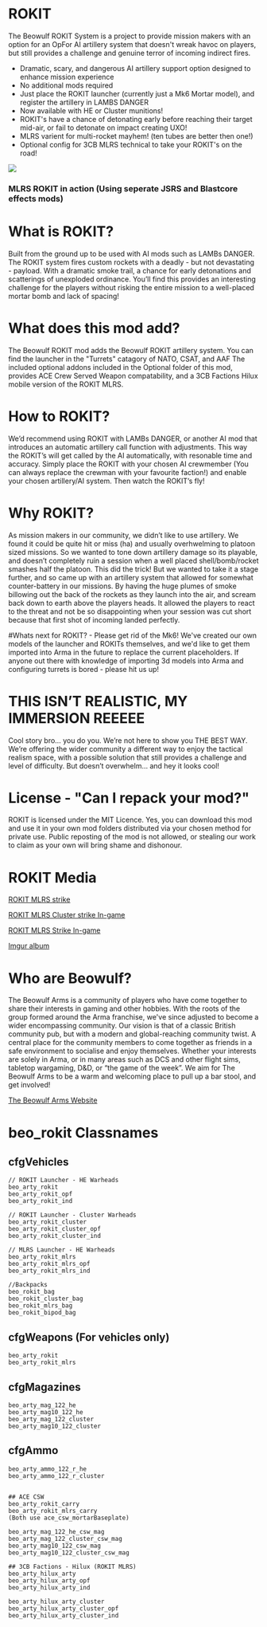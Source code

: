 # ROKIT
The Beowulf ROKIT System is a project to provide mission makers with an option for an OpFor AI artillery system that doesn't wreak havoc on players, but still provides a challenge and genuine terror of incoming indirect fires.

-	Dramatic, scary, and dangerous AI artillery support option designed to enhance mission experience
-	No additional mods required
-	Just place the ROKIT launcher (currently just a Mk6 Mortar model), and register the artillery in LAMBS DANGER
-	Now available with HE or Cluster munitions!
- ROKIT's have a chance of detonating early before reaching their target mid-air, or fail to detonate on impact creating UXO!
- MLRS varient for multi-rocket mayhem! (ten tubes are better then one!)
-	Optional config for 3CB MLRS technical to take your ROKIT's on the road!


![](https://media3.giphy.com/media/v1.Y2lkPTc5MGI3NjExNDkzNTY2ZDVhMTFhNmIwNDIzMDM3YjMwNzE4NGU2OTQyOGRlNTk5ZiZjdD1n/AADctIXKpydt6TrjwU/giphy.gif)
### MLRS ROKIT in action (Using seperate JSRS and Blastcore effects mods)


# What is ROKIT?
Built from the ground up to be used with AI mods such as LAMBs DANGER. The ROKIT system fires custom rockets with a deadly - but not devastating - payload. With a dramatic smoke trail, a chance for early detonations and scatterings of unexploded ordinance. You’ll find this provides an interesting challenge for the players without risking the entire mission to a well-placed mortar bomb and lack of spacing!

# What does this mod add?
 The Beowulf ROKIT mod adds the Beowulf ROKIT artillery system. You can find the launcher in the "Turrets" catagory of NATO, CSAT, and AAF
 The included optional addons included in the Optional folder of this mod, provides ACE Crew Served Weapon compatability, and a 3CB Factions Hilux mobile version of the ROKIT MLRS.

# How to ROKIT?
 We’d recommend using ROKIT with LAMBs DANGER, or another AI mod that introduces an automatic artillery call function with adjustments. This way the ROKIT’s will get called by the AI automatically, with resonable time and accuracy.
 Simply place the ROKIT with your chosen AI crewmember (You can always replace the crewman with your favourite faction!) and enable your chosen artillery/AI system. Then watch the ROKIT’s fly!

# Why ROKIT?
 As mission makers in our community, we didn’t like to use artillery. We found it could be quite hit or miss (ha) and usually overhwelming to platoon sized missions. So we wanted to tone down artillery damage so its playable, and doesn’t completely ruin a session when a well placed shell/bomb/rocket smashes half the platoon. This did the trick! But we wanted to take it a stage further, and so came up with an artillery system that allowed for somewhat counter-battery in our missions. 
 By having the huge plumes of smoke billowing out the back of the rockets as they launch into the air, and scream back down to earth above the players heads. It allowed the players to react to the threat and not be so disappointing when your session was cut short because that first shot of incoming landed perfectly.

#Whats next for ROKIT? - Please get rid of the Mk6!
 We've created our own models of the launcher and ROKITs themselves, and we'd like to get them imported into Arma in the future to replace the current placeholders. 
 If anyone out there with knowledge of importing 3d models into Arma and configuring turrets is bored - please hit us up!

# THIS ISN’T REALISTIC, MY IMMERSION REEEEE
 Cool story bro… you do you. We’re not here to show you THE BEST WAY. We’re offering the wider community a different way to enjoy the tactical realism space, with a possible solution that still provides a challenge and level of difficulty. But doesn’t overwhelm… and hey it looks cool! 

# License - "Can I repack your mod?"
ROKIT is licensed under the MIT Licence.
Yes, you can download this mod and use it in your own mod folders distributed via your chosen method for private use. Public reposting of the mod is not allowed, or stealing our work to claim as your own will bring shame and dishonour.


# ROKIT Media
[ROKIT MLRS strike](https://cdn.medal.tv/ugcc/content-social/XDtOJev8Dx1xUyrSh_0R1A.mp4?auth=exp=1678156200~data=MTc0MzUwODMzLFlsWVRBeXRsNFdENHkscW9NZUVkeFVJ~hmac=12742caedf88b18dfa39c800f44f3c9d7fbb49e9c8445828592a783461009636)

[ROKIT MLRS Cluster strike In-game](https://cdn.medal.tv/ugcc/content-social/2zWu0rLjLvFnrPGSaHrWZw.mp4?auth=exp=1678156200~data=MTc0MzUwODMzLFlkcGRWeWhLTExRZzQscW9NZUVkeFVJ~hmac=dbd94feefff90be184b102c243657b715919f3add1034d901197704f77174255)

[ROKIT MLRS Strike In-game](https://cdn.medal.tv/ugcc/content-social/f9XsTahFgnPkG52XtKgxIA.mp4?auth=exp=1678156200~data=ODk0OTM4OTgsVVllZXBUUU1fMXdMLSxxb01lRWR4VUk~hmac=81bd0ad6632c7103f68c4020649307fb426c4c5723136074d47470d77a777729)

[Imgur album](https://imgur.com/a/oFLcw62)


# Who are Beowulf?

The Beowulf Arms is a community of players who have come together to share their interests in gaming and other hobbies. With the roots of the group formed around the Arma franchise, we've since adjusted to become a wider encompassing community. 
Our vision is that of a classic British community pub, but with a modern and global-reaching community twist. A central place for the community members to come together as friends in a safe environment to socialise and enjoy themselves.
Whether your interests are solely in Arma,  or in many areas such as DCS and other flight sims, tabletop wargaming, D&D, or “the game of the week”.  We aim for The Beowulf Arms to be a warm and welcoming place to pull up a bar stool, and get involved!

[The Beowulf Arms Website](https://beowulf-arms.com/)


# beo_rokit Classnames

## cfgVehicles
```
// ROKIT Launcher - HE Warheads
beo_arty_rokit
beo_arty_rokit_opf
beo_arty_rokit_ind

// ROKIT Launcher - Cluster Warheads
beo_arty_rokit_cluster
beo_arty_rokit_cluster_opf
beo_arty_rokit_cluster_ind

// MLRS Launcher - HE Warheads
beo_arty_rokit_mlrs
beo_arty_rokit_mlrs_opf
beo_arty_rokit_mlrs_ind

//Backpacks
beo_rokit_bag
beo_rokit_cluster_bag
beo_rokit_mlrs_bag
beo_rokit_bipod_bag

```

## cfgWeapons (For vehicles only)
```
beo_arty_rokit
beo_arty_rokit_mlrs
```

## cfgMagazines
```
beo_arty_mag_122_he
beo_arty_mag10_122_he
beo_arty_mag_122_cluster
beo_arty_mag10_122_cluster
```

## cfgAmmo
```
beo_arty_ammo_122_r_he
beo_arty_ammo_122_r_cluster


## ACE CSW
beo_arty_rokit_carry
beo_arty_rokit_mlrs_carry
(Both use ace_csw_mortarBaseplate)

beo_arty_mag_122_he_csw_mag
beo_arty_mag_122_cluster_csw_mag
beo_arty_mag10_122_csw_mag
beo_arty_mag10_122_cluster_csw_mag

## 3CB Factions - Hilux (ROKIT MLRS)
beo_arty_hilux_arty
beo_arty_hilux_arty_opf
beo_arty_hilux_arty_ind

beo_arty_hilux_arty_cluster
beo_arty_hilux_arty_cluster_opf
beo_arty_hilux_arty_cluster_ind
```

